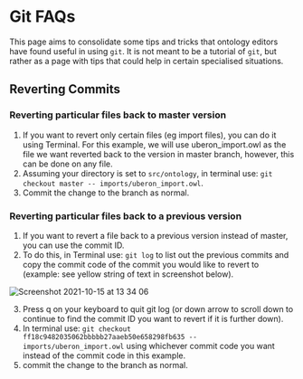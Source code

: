 # Git FAQs

This page aims to consolidate some tips and tricks that ontology editors have found useful in using `git`. It is not meant to be a tutorial of `git`, but rather as a page with tips that could help in certain specialised situations.

## Reverting Commits

### Reverting particular files back to master version

1. If you want to revert only certain files (eg import files), you can do it using Terminal. For this example, we will use uberon_import.owl as the file we want reverted back to the version in master branch, however, this can be done on any file.
2. Assuming your directory is set to `src/ontology`, in terminal use: `git checkout master -- imports/uberon_import.owl`. 
3. Commit the change to the branch as normal. 

### Reverting particular files back to a previous version

1. If you want to revert a file back to a previous version instead of master, you can use the commit ID.
2. To do this, in Terminal use: `git log` to list out the previous commits and copy the commit code of the commit you would like to revert to (example: see yellow string of text in screenshot below).
 
![Screenshot 2021-10-15 at 13 34 06](https://user-images.githubusercontent.com/76212760/137487473-987c9a4a-6e17-45fe-8a21-e029443784c4.png)

3. Press q on your keyboard to quit git log (or down arrow to scroll down to continue to find the commit ID you want to revert if it is further down).
4. In terminal use: `git checkout ff18c9482035062bbbbb27aaeb50e658298fb635 -- imports/uberon_import.owl` using whichever commit code you want instead of the commit code in this example.
5. commit the change to the branch as normal.
